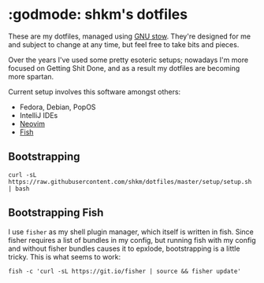 # :godmode: shkm's dotfiles

These are my dotfiles, managed using [GNU stow](https://www.gnu.org/software/stow/). They're designed for me and subject to change at any time, but feel free to take bits and pieces.

Over the years I've used some pretty esoteric setups; nowadays I'm more focused on Getting Shit Done, and as a result my dotfiles are becoming more spartan.


Current setup involves this software amongst others:

- Fedora, Debian, PopOS
- IntelliJ IDEs
- [Neovim](https://neovim.io/)
- [Fish](https://fishshell.com/)

## Bootstrapping
```
curl -sL https://raw.githubusercontent.com/shkm/dotfiles/master/setup/setup.sh | bash
```

## Bootstrapping Fish

I use `fisher` as my shell plugin manager, which itself is written in fish. Since fisher requires a list of bundles in my config, but running fish with my config and without fisher bundles causes it to epxlode, bootstrapping is a little tricky. This is what seems to work:

```
fish -c 'curl -sL https://git.io/fisher | source && fisher update'
```
